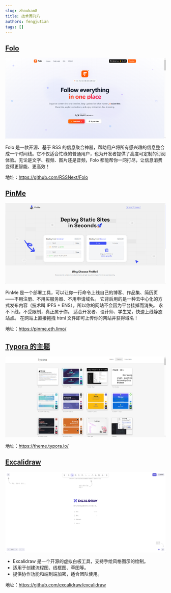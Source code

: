 ```yaml
---
slug: zhoukan8
title: 技术周刊八
authors: fengjutian
tags: []
---
```


## [Folo](https://github.com/RSSNext/Folo)

![alt text](./static/imgs/folo.png)

Folo 是一款开源、基于 RSS 的信息聚合神器，帮助用户将所有感兴趣的信息整合成一个时间线。它不仅适合忙碌的普通用户，也为开发者提供了高度可定制的订阅体验。无论是文字、视频、图片还是音频，Folo 都能帮你一网打尽，让信息消费变得更智能、更高效！

地址：https://github.com/RSSNext/Folo

## [PinMe](https://pinme.eth.limo/)

![alt text](./static/imgs/pinme.png)

PinMe 是一个部署工具，可以让你一行命令上线自己的博客、作品集、简历页——不用注册、不用买服务器、不用申请域名。 它背后用的是一种去中心化的方式发布内容（技术叫 IPFS + ENS），所以你的网站不会因为平台挂掉而消失。 永不下线，不受限制，真正属于你。 适合开发者、设计师、学生党，快速上线静态站点。  在网站上直接拖拽 html 文件即可上传你的网站并获得域名！

地址：https://pinme.eth.limo/

## [Typora 的主题](https://theme.typora.io/)

![alt text](./static//imgs/typora.png)

地址：https://theme.typora.io/

## [Excalidraw](https://github.com/excalidraw/excalidraw)

![alt text](./static/imgs/excalidraw.png)

- Excalidraw 是一个开源的虚拟白板工具，支持手绘风格图示的绘制。
- 适用于创建流程图、线框图、草图等。
- 提供协作功能和端到端加密，适合团队使用。

地址：https://github.com/excalidraw/excalidraw

